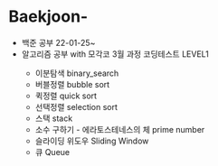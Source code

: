 # Baekjoon-

<ul>
  <li>백준 공부 22-01-25~</li>

  <li>알고리즘 공부 with 모각코 3월 과정 코딩테스트 LEVEL1</li>
  <ul>
    <li>이분탐색 binary_search</li>
    <li>버블정렬 bubble sort</li>
    <li>퀵정렬 quick sort</li>
    <li>선택정렬 selection sort</li>
    <li>스택 stack</li>
    <li>소수 구하기 - 에라토스테네스의 체 prime number</li>
    <li>슬라이딩 위도우 Sliding Window</li>
    <li>큐 Queue</li>
  </ul>
</ul>